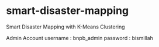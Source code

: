# smart-disaster-mapping
Smart Disaster Mapping with K-Means Clustering

Admin Account
username : bnpb_admin
password : bismillah
